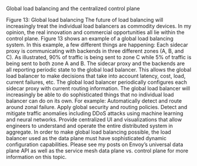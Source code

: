 Global load balancing and the centralized control plane

Figure 13: Global load balancing
The future of load balancing will increasingly treat the individual load balancers as commodity devices. In my opinion, the real innovation and commercial opportunities all lie within the control plane. Figure 13 shows an example of a global load balancing system. In this example, a few different things are happening:
Each sidecar proxy is communicating with backends in three different zones (A, B, and C).
As illustrated, 90% of traffic is being sent to zone C while 5% of traffic is being sent to both zone A and B.
The sidecar proxy and the backends are all reporting periodic state to the global load balancer. This allows the global load balancer to make decisions that take into account latency, cost, load, current failures, etc.
The global load balancer periodically configures each sidecar proxy with current routing information.
The global load balancer will increasingly be able to do sophisticated things that no individual load balancer can do on its own. For example:
Automatically detect and route around zonal failure.
Apply global security and routing policies.
Detect and mitigate traffic anomalies including DDoS attacks using machine learning and neural networks.
Provide centralized UI and visualizations that allow engineers to understand and operate the entire distributed system in aggregate.
In order to make global load balancing possible, the load balancer used as the data plane must have sophisticated dynamic configuration capabilities. Please see my posts on Envoy’s universal data plane API as well as the service mesh data plane vs. control plane for more information on this topic.
